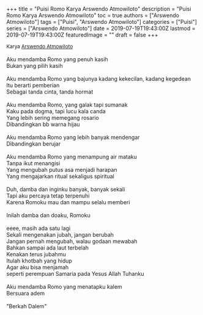 +++
title = "Puisi Romo Karya Arswendo Atmowiloto"
description = "Puisi Romo Karya Arswendo Atmowiloto"
toc = true
authors = ["Arswendo Atmowiloto"]
tags = ["Puisi", "Arswendo Atmowiloto"]
categories = ["Puisi"]
series = ["Arswendo Atmowiloto"]
date = 2019-07-19T19:43:00Z
lastmod = 2019-07-19T19:43:00Z
featuredImage = ""
draft = false
+++

<div style="text-align: justify;">
<div style="font-size: small;">Karya <a href="/authors/arswendo-atmowiloto/" target="_blank">Arswendo Atmowiloto</a></div><br />
Aku mendamba Romo yang penuh kasih<br />Bukan yang pilih kasih<br /><br />Aku mendamba Romo yang bajunya kadang kekecilan, kadang kegedean<br />Itu berarti pemberian<br />Sebagai tanda cinta, tanda hormat<br /><br />Aku mendamba Romo, yang galak tapi sumanak<br />Kaku pada dogma, tapi lucu kala canda<br />Yang lebih sering memegang rosario<br />Dibandingkan bb warna hijau<br /><br />Aku mendamba Romo yang lebih banyak mendengar<br />Dibandingkan berujar<br /><br />Aku mendamba Romo yang menampung air mataku<br />Tanpa ikut menangisi<br />Yang mengubah putus asa menjadi harapan<br />Yang mengajarkan ritual sekaligus spiritual<br /><br />Duh, damba dan inginku banyak, banyak sekali<br />Tapi aku percaya tetap terpenuhi<br />Karena Romoku mau dan mampu selalu memberi<br /><br />Inilah damba dan doaku, Romoku<br /><br />eeee, masih ada satu lagi<br />Sekali mengenakan jubah, jangan berubah<br />Jangan pernah mengubah, walau godaan mewabah<br />Bahkan sampai ada laut terbelah<br />Kenakan terus jubahmu<br />Itulah khotbah yang hidup<br />Agar aku bisa menjamah<br />seperti perempuan Samaria pada Yesus Allah Tuhanku<br /><br />Aku mendamba Romo yang menatapku kalem<br />Bersuara adem<br /><br />"Berkah Dalem"</div>
